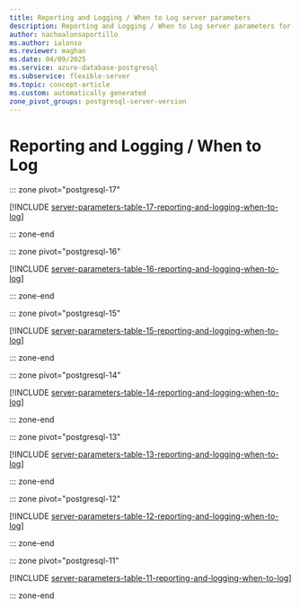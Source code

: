```yaml
---
title: Reporting and Logging / When to Log server parameters
description: Reporting and Logging / When to Log server parameters for Azure Database for PostgreSQL flexible server.
author: nachoalonsoportillo
ms.author: ialonso
ms.reviewer: maghan
ms.date: 04/09/2025
ms.service: azure-database-postgresql
ms.subservice: flexible-server
ms.topic: concept-article
ms.custom: automatically generated
zone_pivot_groups: postgresql-server-version
---
```

# Reporting and Logging / When to Log


::: zone pivot="postgresql-17"

[!INCLUDE [server-parameters-table-17-reporting-and-logging-when-to-log](./includes/server-parameters-table-17-reporting-and-logging-when-to-log.md)]

::: zone-end


::: zone pivot="postgresql-16"

[!INCLUDE [server-parameters-table-16-reporting-and-logging-when-to-log](./includes/server-parameters-table-16-reporting-and-logging-when-to-log.md)]

::: zone-end


::: zone pivot="postgresql-15"

[!INCLUDE [server-parameters-table-15-reporting-and-logging-when-to-log](./includes/server-parameters-table-15-reporting-and-logging-when-to-log.md)]

::: zone-end


::: zone pivot="postgresql-14"

[!INCLUDE [server-parameters-table-14-reporting-and-logging-when-to-log](./includes/server-parameters-table-14-reporting-and-logging-when-to-log.md)]

::: zone-end


::: zone pivot="postgresql-13"

[!INCLUDE [server-parameters-table-13-reporting-and-logging-when-to-log](./includes/server-parameters-table-13-reporting-and-logging-when-to-log.md)]

::: zone-end


::: zone pivot="postgresql-12"

[!INCLUDE [server-parameters-table-12-reporting-and-logging-when-to-log](./includes/server-parameters-table-12-reporting-and-logging-when-to-log.md)]

::: zone-end


::: zone pivot="postgresql-11"

[!INCLUDE [server-parameters-table-11-reporting-and-logging-when-to-log](./includes/server-parameters-table-11-reporting-and-logging-when-to-log.md)]

::: zone-end


